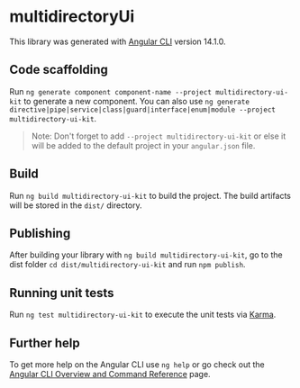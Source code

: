 # multidirectoryUi

This library was generated with [Angular CLI](https://github.com/angular/angular-cli) version 14.1.0.

## Code scaffolding

Run `ng generate component component-name --project multidirectory-ui-kit` to generate a new component. You can also use `ng generate directive|pipe|service|class|guard|interface|enum|module --project multidirectory-ui-kit`.
> Note: Don't forget to add `--project multidirectory-ui-kit` or else it will be added to the default project in your `angular.json` file. 

## Build

Run `ng build multidirectory-ui-kit` to build the project. The build artifacts will be stored in the `dist/` directory.

## Publishing

After building your library with `ng build multidirectory-ui-kit`, go to the dist folder `cd dist/multidirectory-ui-kit` and run `npm publish`.

## Running unit tests

Run `ng test multidirectory-ui-kit` to execute the unit tests via [Karma](https://karma-runner.github.io).

## Further help

To get more help on the Angular CLI use `ng help` or go check out the [Angular CLI Overview and Command Reference](https://angular.io/cli) page.
